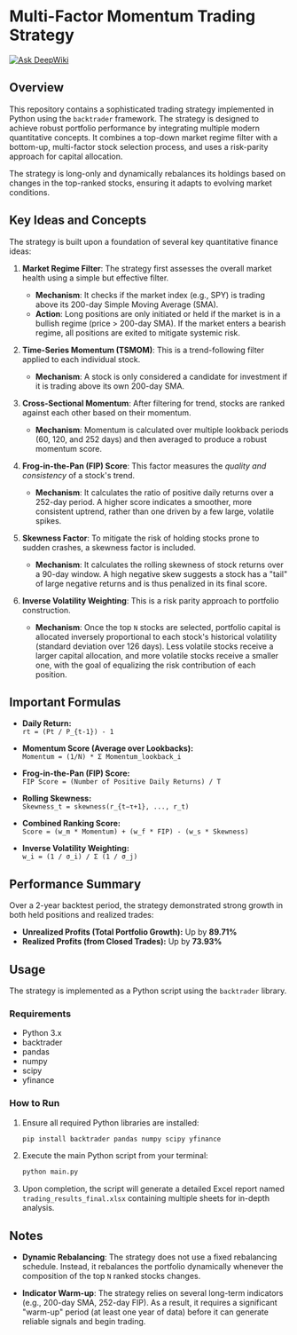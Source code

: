 # Multi-Factor Momentum Trading Strategy

[![Ask DeepWiki](https://deepwiki.com/badge.svg)](https://deepwiki.com/tanish35/Momentum-Investing)

## Overview

This repository contains a sophisticated trading strategy implemented in Python using the `backtrader` framework. The strategy is designed to achieve robust portfolio performance by integrating multiple modern quantitative concepts. It combines a top-down market regime filter with a bottom-up, multi-factor stock selection process, and uses a risk-parity approach for capital allocation.

The strategy is long-only and dynamically rebalances its holdings based on changes in the top-ranked stocks, ensuring it adapts to evolving market conditions.

## Key Ideas and Concepts

The strategy is built upon a foundation of several key quantitative finance ideas:

1. **Market Regime Filter**: The strategy first assesses the overall market health using a simple but effective filter.

   - **Mechanism**: It checks if the market index (e.g., SPY) is trading above its 200-day Simple Moving Average (SMA).
   - **Action**: Long positions are only initiated or held if the market is in a bullish regime (price > 200-day SMA). If the market enters a bearish regime, all positions are exited to mitigate systemic risk.

2. **Time-Series Momentum (TSMOM)**: This is a trend-following filter applied to each individual stock.

   - **Mechanism**: A stock is only considered a candidate for investment if it is trading above its own 200-day SMA.

3. **Cross-Sectional Momentum**: After filtering for trend, stocks are ranked against each other based on their momentum.

   - **Mechanism**: Momentum is calculated over multiple lookback periods (60, 120, and 252 days) and then averaged to produce a robust momentum score.

4. **Frog-in-the-Pan (FIP) Score**: This factor measures the _quality and consistency_ of a stock's trend.

   - **Mechanism**: It calculates the ratio of positive daily returns over a 252-day period. A higher score indicates a smoother, more consistent uptrend, rather than one driven by a few large, volatile spikes.

5. **Skewness Factor**: To mitigate the risk of holding stocks prone to sudden crashes, a skewness factor is included.

   - **Mechanism**: It calculates the rolling skewness of stock returns over a 90-day window. A high negative skew suggests a stock has a "tail" of large negative returns and is thus penalized in its final score.

6. **Inverse Volatility Weighting**: This is a risk parity approach to portfolio construction.

   - **Mechanism**: Once the top `N` stocks are selected, portfolio capital is allocated inversely proportional to each stock's historical volatility (standard deviation over 126 days). Less volatile stocks receive a larger capital allocation, and more volatile stocks receive a smaller one, with the goal of equalizing the risk contribution of each position.

## Important Formulas

- **Daily Return:**  
  `rt = (Pt / P_{t-1}) - 1`

- **Momentum Score (Average over Lookbacks):**  
  `Momentum = (1/N) * Σ Momentum_lookback_i`

- **Frog-in-the-Pan (FIP) Score:**  
  `FIP Score = (Number of Positive Daily Returns) / T`

- **Rolling Skewness:**  
  `Skewness_t = skewness(r_{t−τ+1}, ..., r_t)`

- **Combined Ranking Score:**  
  `Score = (w_m * Momentum) + (w_f * FIP) - (w_s * Skewness)`

- **Inverse Volatility Weighting:**  
  `w_i = (1 / σ_i) / Σ (1 / σ_j)`

## Performance Summary

Over a 2-year backtest period, the strategy demonstrated strong growth in both held positions and realized trades:

- **Unrealized Profits (Total Portfolio Growth):** Up by **89.71%**
- **Realized Profits (from Closed Trades):** Up by **73.93%**

## Usage

The strategy is implemented as a Python script using the `backtrader` library.

### Requirements

- Python 3.x
- backtrader
- pandas
- numpy
- scipy
- yfinance

### How to Run

1. Ensure all required Python libraries are installed:

   ```bash
   pip install backtrader pandas numpy scipy yfinance
   ```

2. Execute the main Python script from your terminal:

   ```bash
   python main.py
   ```

3. Upon completion, the script will generate a detailed Excel report named `trading_results_final.xlsx` containing multiple sheets for in-depth analysis.

## Notes

- **Dynamic Rebalancing**: The strategy does not use a fixed rebalancing schedule. Instead, it rebalances the portfolio dynamically whenever the composition of the top `N` ranked stocks changes.

- **Indicator Warm-up**: The strategy relies on several long-term indicators (e.g., 200-day SMA, 252-day FIP). As a result, it requires a significant "warm-up" period (at least one year of data) before it can generate reliable signals and begin trading.
